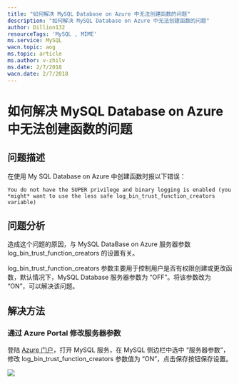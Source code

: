 ```yaml
---
title: "如何解决 MySQL Database on Azure 中无法创建函数的问题"
description: "如何解决 MySQL Database on Azure 中无法创建函数的问题"
author: Dillion132
resourceTags: 'MySQL , MIME'
ms.service: MySQL
wacn.topic: aog
ms.topic: article
ms.author: v-zhilv
ms.date: 2/7/2018
wacn.date: 2/7/2018
---
```


# 如何解决 MySQL Database on Azure 中无法创建函数的问题

## 问题描述

在使用 My SQL Database on Azure 中创建函数时报以下错误：

```
You do not have the SUPER privilege and binary logging is enabled (you *might* want to use the less safe log_bin_trust_function_creators variable)
```

## 问题分析

造成这个问题的原因，与 MySQL DataBase on Azure 服务器参数 log_bin_trust_function_creators 的设置有关。

log_bin_trust_function_creators 参数主要用于控制用户是否有权限创建或更改函数，默认情况下，MySQL Database 服务器参数为 “OFF”。将该参数改为 “ON”，可以解决该问题。


## 解决方法

### 通过 Azure Portal 修改服务器参数

登陆 [Azure 门户](https://portal.azure.cn)，打开 MySQL 服务，在 MySQL 侧边栏中选中 “服务器参数”，修改 log_bin_trust_function_creators 参数值为 “ON”，点击保存按钮保存设置。

![](.\media\aog-mysql-cannot-create-function\mysql1.PNG)



